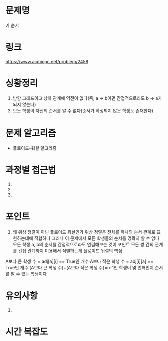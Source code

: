 # 문제명
키 순서

# 링크
https://www.acmicpc.net/problem/2458

# 싱황정리
1. 방향 그래프이고 상하 관계에 역전이 없다(즉, a -> b이면 간접적으로라도 b -> a가 되지 않는다)
2. 모든 학생이 자신의 순서를 알 수 없다(순서가 확정되지 않은 학생도 존재한다)

# 문제 알고리즘
- 플로이드-워셜 알고리즘

# 과정별 접근법
1. 
2. 
3. 

# 포인트
1. 왜 위상 정렬이 아닌 플로이드 워셜인가
위상 정렬은 전체를 하나의 순서 관계로 표현하는데에 적합하다
그러나 이 문제에서 모든 학생들의 순서를 명확히 할 수 없다
모든 학생 a, b의 순서를 간접적으로라도 연결해보는 것이 포인트
모든 쌍 간의 관계를 간접 관계까지 이용해서 식별하는게 플로이드 워셜의 핵심

A보다 큰 학생 수 = adj[a][i] == True인 개수
A보다 작은 학생 수 = adj[i][a] == True인 개수
(A보다 큰 학생 수)+(A보다 작은 학생 수)=n-1인 학생이 몇 번째인지 순서를 알 수 있는 학생이다

# 유의사항
1. 

# 시간 복잡도